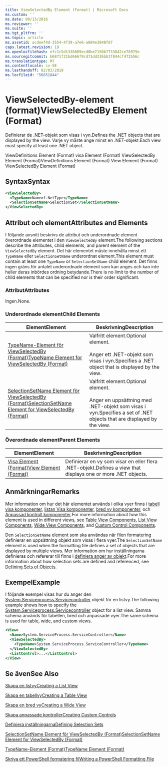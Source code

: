 ```yaml
---
title: ViewSelectedBy Element (Format) | Microsoft Docs
ms.custom: ''
ms.date: 09/13/2016
ms.reviewer: ''
ms.suite: ''
ms.tgt_pltfrm: ''
ms.topic: article
ms.assetid: acdeef4d-3554-4f39-a7e6-a684e3848fd7
caps.latest.revision: 19
ms.openlocfilehash: efc1c5d1338889ecd0be7150b7733842ce78979e
ms.sourcegitcommit: b6871f21bd666f9cd71dd336bb3f844cf472b56c
ms.translationtype: MT
ms.contentlocale: sv-SE
ms.lasthandoff: 02/03/2019
ms.locfileid: "56851844"
---
```

# <a name="viewselectedby-element-format"></a><span data-ttu-id="043d5-102">ViewSelectedBy-element (format)</span><span class="sxs-lookup"><span data-stu-id="043d5-102">ViewSelectedBy Element (Format)</span></span>

<span data-ttu-id="043d5-103">Definierar de .NET-objekt som visas i vyn.</span><span class="sxs-lookup"><span data-stu-id="043d5-103">Defines the .NET objects that are displayed by the view.</span></span> <span data-ttu-id="043d5-104">Varje vy måste ange minst en .NET-objekt.</span><span class="sxs-lookup"><span data-stu-id="043d5-104">Each view must specify at least one .NET object.</span></span>

<span data-ttu-id="043d5-105">ViewDefinitions Element (Format) visa Element (Format) ViewSelectedBy Element (Format)</span><span class="sxs-lookup"><span data-stu-id="043d5-105">ViewDefinitions Element (Format) View Element (Format) ViewSelectedBy Element (Format)</span></span>

## <a name="syntax"></a><span data-ttu-id="043d5-106">Syntax</span><span class="sxs-lookup"><span data-stu-id="043d5-106">Syntax</span></span>

```xml
<ViewSelectedBy>
  <TypeName>Nameof.NetType</TypeName>
  <SelectionSetName>SelectionSet</SelectionSetName>
</ViewSelectedBy>
```

## <a name="attributes-and-elements"></a><span data-ttu-id="043d5-107">Attribut och element</span><span class="sxs-lookup"><span data-stu-id="043d5-107">Attributes and Elements</span></span>

<span data-ttu-id="043d5-108">I följande avsnitt beskrivs de attribut och underordnade element överordnade elementet i den `ViewSelectedBy` element.</span><span class="sxs-lookup"><span data-stu-id="043d5-108">The following sections describe the attributes, child elements, and parent element of the `ViewSelectedBy` element.</span></span> <span data-ttu-id="043d5-109">Det här elementet måste innehålla minst ett `TypeName` eller `SelectionSetName` underordnat element.</span><span class="sxs-lookup"><span data-stu-id="043d5-109">This element must contain at least one `TypeName` or `SelectionSetName` child element.</span></span> <span data-ttu-id="043d5-110">Det finns ingen gräns för antalet underordnade element som kan anges och kan inte heller deras inbördes ordning betydande.</span><span class="sxs-lookup"><span data-stu-id="043d5-110">There is no limit to the number of child elements that can be specified nor is their order significant.</span></span>

### <a name="attributes"></a><span data-ttu-id="043d5-111">Attribut</span><span class="sxs-lookup"><span data-stu-id="043d5-111">Attributes</span></span>

<span data-ttu-id="043d5-112">Ingen.</span><span class="sxs-lookup"><span data-stu-id="043d5-112">None.</span></span>

### <a name="child-elements"></a><span data-ttu-id="043d5-113">Underordnade element</span><span class="sxs-lookup"><span data-stu-id="043d5-113">Child Elements</span></span>

|<span data-ttu-id="043d5-114">Element</span><span class="sxs-lookup"><span data-stu-id="043d5-114">Element</span></span>|<span data-ttu-id="043d5-115">Beskrivning</span><span class="sxs-lookup"><span data-stu-id="043d5-115">Description</span></span>|
|-------------|-----------------|
|[<span data-ttu-id="043d5-116">TypeName-Element för ViewSelectedBy (Format)</span><span class="sxs-lookup"><span data-stu-id="043d5-116">TypeName Element for ViewSelectedBy (Format)</span></span>](./typename-element-for-viewselectedby-format.md)|<span data-ttu-id="043d5-117">Valfritt element.</span><span class="sxs-lookup"><span data-stu-id="043d5-117">Optional element.</span></span><br /><br /> <span data-ttu-id="043d5-118">Anger ett .NET-objekt som visas i vyn.</span><span class="sxs-lookup"><span data-stu-id="043d5-118">Specifies a .NET object that is displayed by the view.</span></span>|
|[<span data-ttu-id="043d5-119">SelectionSetName Element för ViewSelectedBy (Format)</span><span class="sxs-lookup"><span data-stu-id="043d5-119">SelectionSetName Element for ViewSelectedBy (Format)</span></span>](./selectionsetname-element-for-viewselectedby-format.md)|<span data-ttu-id="043d5-120">Valfritt element.</span><span class="sxs-lookup"><span data-stu-id="043d5-120">Optional element.</span></span><br /><br /> <span data-ttu-id="043d5-121">Anger en uppsättning med .NET-objekt som visas i vyn.</span><span class="sxs-lookup"><span data-stu-id="043d5-121">Specifies a set of .NET objects that are displayed by the view.</span></span>|

### <a name="parent-elements"></a><span data-ttu-id="043d5-122">Överordnade element</span><span class="sxs-lookup"><span data-stu-id="043d5-122">Parent Elements</span></span>

|<span data-ttu-id="043d5-123">Element</span><span class="sxs-lookup"><span data-stu-id="043d5-123">Element</span></span>|<span data-ttu-id="043d5-124">Beskrivning</span><span class="sxs-lookup"><span data-stu-id="043d5-124">Description</span></span>|
|-------------|-----------------|
|[<span data-ttu-id="043d5-125">Visa Element (Format)</span><span class="sxs-lookup"><span data-stu-id="043d5-125">View Element (Format)</span></span>](./view-element-format.md)|<span data-ttu-id="043d5-126">Definierar en vy som visar en eller flera .NET-objekt.</span><span class="sxs-lookup"><span data-stu-id="043d5-126">Defines a view that displays one or more .NET objects.</span></span>|

## <a name="remarks"></a><span data-ttu-id="043d5-127">Anmärkningar</span><span class="sxs-lookup"><span data-stu-id="043d5-127">Remarks</span></span>

<span data-ttu-id="043d5-128">Mer information om hur det här elementet används i olika vyer finns i [tabell visa komponenter](./creating-a-table-view.md), [listan Visa komponenter](./creating-a-list-view.md), [bred vy komponenter](./creating-a-wide-view.md), och [Anpassad kontroll komponenter](./creating-custom-controls.md).</span><span class="sxs-lookup"><span data-stu-id="043d5-128">For more information about how this element is used in different views, see [Table View Components](./creating-a-table-view.md), [List View Components](./creating-a-list-view.md), [Wide View Components](./creating-a-wide-view.md), and [Custom Control Components](./creating-custom-controls.md).</span></span>

<span data-ttu-id="043d5-129">Den `SelectionSetName` element som ska användas när filen formatering definierar en uppsättning objekt som visas i flera vyer.</span><span class="sxs-lookup"><span data-stu-id="043d5-129">The `SelectionSetName` element is used when the formatting file defines a set of objects that are displayed by multiple views.</span></span> <span data-ttu-id="043d5-130">Mer information om hur inställningarna definieras och refererar till finns i [definiera anger av objekt](./defining-selection-sets.md).</span><span class="sxs-lookup"><span data-stu-id="043d5-130">For more information about how selection sets are defined and referenced, see [Defining Sets of Objects](./defining-selection-sets.md).</span></span>

## <a name="example"></a><span data-ttu-id="043d5-131">Exempel</span><span class="sxs-lookup"><span data-stu-id="043d5-131">Example</span></span>

<span data-ttu-id="043d5-132">I följande exempel visas hur du anger den [System.Serviceprocess.Servicecontroller](/dotnet/api/System.ServiceProcess.ServiceController) objekt för en listvy.</span><span class="sxs-lookup"><span data-stu-id="043d5-132">The following example shows how to specify the [System.Serviceprocess.Servicecontroller](/dotnet/api/System.ServiceProcess.ServiceController) object for a list view.</span></span> <span data-ttu-id="043d5-133">Samma schema används för tabellen, bred och anpassade vyer.</span><span class="sxs-lookup"><span data-stu-id="043d5-133">The same schema is used for table, wide, and custom views.</span></span>

```xml
<View>
  <Name>System.ServiceProcess.ServiceController</Name>
  <ViewSelectedBy>
    <TypeName>System.ServiceProcess.ServiceController</TypeName>
  </ViewSelectedBy>
  <ListControl>...</ListControl>
</View>
```

## <a name="see-also"></a><span data-ttu-id="043d5-134">Se även</span><span class="sxs-lookup"><span data-stu-id="043d5-134">See Also</span></span>

[<span data-ttu-id="043d5-135">Skapa en listvy</span><span class="sxs-lookup"><span data-stu-id="043d5-135">Creating a List View</span></span>](./creating-a-list-view.md)

[<span data-ttu-id="043d5-136">Skapa en tabellvy</span><span class="sxs-lookup"><span data-stu-id="043d5-136">Creating a Table View</span></span>](./creating-a-table-view.md)

[<span data-ttu-id="043d5-137">Skapa en bred vy</span><span class="sxs-lookup"><span data-stu-id="043d5-137">Creating a Wide View</span></span>](./creating-a-wide-view.md)

[<span data-ttu-id="043d5-138">Skapa anpassade kontroller</span><span class="sxs-lookup"><span data-stu-id="043d5-138">Creating Custom Controls</span></span>](./creating-custom-controls.md)

[<span data-ttu-id="043d5-139">Definiera inställningarna</span><span class="sxs-lookup"><span data-stu-id="043d5-139">Defining Selection Sets</span></span>](./defining-selection-sets.md)

[<span data-ttu-id="043d5-140">SelectionSetName Element för ViewSelectedBy (Format)</span><span class="sxs-lookup"><span data-stu-id="043d5-140">SelectionSetName Element for ViewSelectedBy (Format)</span></span>](./selectionsetname-element-for-viewselectedby-format.md)

[<span data-ttu-id="043d5-141">TypeName-Element (Format)</span><span class="sxs-lookup"><span data-stu-id="043d5-141">TypeName Element (Format)</span></span>](./typename-element-for-viewselectedby-format.md)

[<span data-ttu-id="043d5-142">Skriva ett PowerShell formatering fil</span><span class="sxs-lookup"><span data-stu-id="043d5-142">Writing a PowerShell Formatting File</span></span>](./writing-a-powershell-formatting-file.md)
